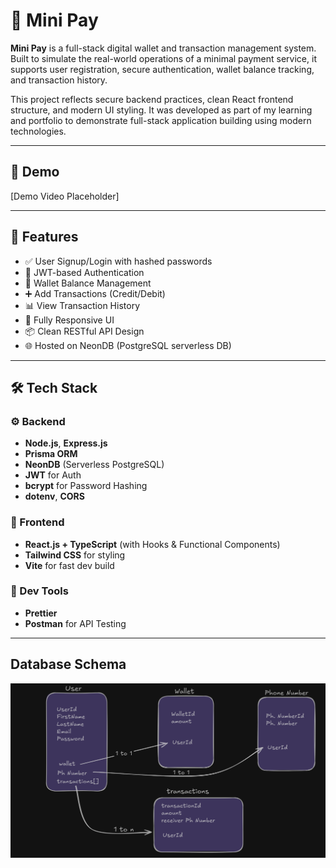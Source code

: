 # 💸 Mini Pay

**Mini Pay** is a full-stack digital wallet and transaction management system. Built to simulate the real-world operations of a minimal payment service, it supports user registration, secure authentication, wallet balance tracking, and transaction history.

This project reflects secure backend practices, clean React frontend structure, and modern UI styling. It was developed as part of my learning and portfolio to demonstrate full-stack application building using modern technologies.

---

## 🎥 Demo

<!-- 📽️ You can embed your Loom/YT video here -->
[Demo Video Placeholder]

---

## 🚀 Features

- ✅ User Signup/Login with hashed passwords
- 🔐 JWT-based Authentication
- 💼 Wallet Balance Management
- ➕ Add Transactions (Credit/Debit)
- 📊 View Transaction History
- 📱 Fully Responsive UI
- 📦 Clean RESTful API Design
- 🌐 Hosted on NeonDB (PostgreSQL serverless DB)

---

## 🛠️ Tech Stack

### ⚙️ Backend
- **Node.js**, **Express.js**
- **Prisma ORM**
- **NeonDB** (Serverless PostgreSQL)
- **JWT** for Auth
- **bcrypt** for Password Hashing
- **dotenv**, **CORS**

### 🎨 Frontend
- ****React.js + TypeScript**** (with Hooks & Functional Components)
- **Tailwind CSS** for styling
- **Vite** for fast dev build

### 🧰 Dev Tools
- **Prettier**
- **Postman** for API Testing

---

##  Database Schema
![image alt](https://github.com/Sumit0-0/MiniPay/blob/5710f1aedb722747b62f59a1fb0f3d17fd4c00e8/Screenshot%202025-06-26%20231219.png)

